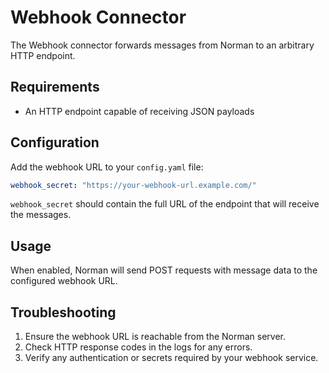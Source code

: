 # Webhook Connector

The Webhook connector forwards messages from Norman to an arbitrary HTTP endpoint.

## Requirements

- An HTTP endpoint capable of receiving JSON payloads

## Configuration

Add the webhook URL to your `config.yaml` file:

```yaml
webhook_secret: "https://your-webhook-url.example.com/"
```

`webhook_secret` should contain the full URL of the endpoint that will receive the messages.

## Usage

When enabled, Norman will send POST requests with message data to the configured webhook URL.

## Troubleshooting

1. Ensure the webhook URL is reachable from the Norman server.
2. Check HTTP response codes in the logs for any errors.
3. Verify any authentication or secrets required by your webhook service.
